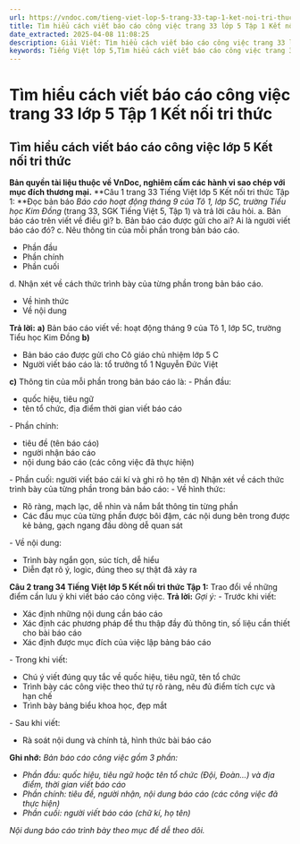 ```yaml
---
url: https://vndoc.com/tieng-viet-lop-5-trang-33-tap-1-ket-noi-tri-thuc-319596
title: Tìm hiểu cách viết báo cáo công việc trang 33 lớp 5 Tập 1 Kết nối tri thức - VnDoc.com
date_extracted: 2025-04-08 11:08:25
description: Giải Viết: Tìm hiểu cách viết báo cáo công việc trang 33 lớp 5 Tập 1 Kết nối tri thức gồm các phần hướng dẫn giải chi tiết, đầy đủ nhất chỉ có trên VnDoc. Mời các bạn tham khảo.
keywords: Tiếng Việt lớp 5,Tìm hiểu cách viết báo cáo công việc trang 33 lớp 5 Tập 1 Kết nối tri thức,Tiếng Việt lớp 5 trang 33 Tập 1 Kết nối tri thức,Tìm hiểu cách viết báo cáo công việc lớp 5 Kết nối tri thức,Tiếng Việt lớp 5 Tập 1 trang 33 Kết nối tri thức,Tìm hiểu cách viết báo cáo công việc lớp 5 trang 33,Tiếng Việt lớp 5 Kết nối tri thức,Tiếng Việt lớp 5 Tập 1,sgk Tiếng Việt lớp 5
---
```


# Tìm hiểu cách viết báo cáo công việc trang 33 lớp 5 Tập 1 Kết nối tri thức
## **Tìm hiểu cách viết báo cáo công việc lớp 5 Kết nối tri thức**
**Bản quyền tài liệu thuộc về VnDoc, nghiêm cấm các hành vi sao chép với mục đích thương mại.**
**Câu 1 trang 33 Tiếng Việt lớp 5 Kết nối tri thức Tập 1: **Đọc bản báo  _Báo cáo hoạt động tháng 9 của Tô 1, lớp 5C, trường Tiểu học Kim Đồng_ \(trang 33, SGK Tiếng Việt 5, Tập 1\) và trả lời câu hỏi.
a. Bản báo cáo trên viết về điều gì?
b. Bản báo cáo được gửi cho ai? Ai là người viết báo cáo đó?
c. Nêu thông tin của mỗi phần trong bản báo cáo.
  * Phần đầu
  * Phần chính
  * Phần cuối

d. Nhận xét về cách thức trình bày của từng phần trong bản báo cáo.
  * Về hình thức
  * Về nội dung

**Trả lời:**
**a\)** Bản báo cáo viết về: hoạt động tháng 9 của Tô 1, lớp 5C, trường Tiểu học Kim Đồng
**b\)**
  * Bản báo cáo được gửi cho Cô giáo chủ nhiệm lớp 5 C
  * Người viết báo cáo là: tổ trưởng tổ 1 Nguyễn Đức Việt

**c\)** Thông tin của mỗi phần trong bản báo cáo là:
\- Phần đầu:
  * quốc hiệu, tiêu ngữ
  * tên tổ chức, địa điểm thời gian viết báo cáo

\- Phần chính:
  * tiêu đề \(tên báo cáo\)
  * người nhận báo cáo
  * nội dung báo cáo \(các công việc đã thực hiện\)

\- Phần cuối: người viết báo cái kí và ghi rõ họ tên
d\) Nhận xét về cách thức trình bày của từng phần trong bản báo cáo:
\- Về hình thức:
  * Rõ ràng, mạch lạc, dễ nhìn và nắm bắt thông tin từng phần
  * Các đầu mục của từng phần được bôi đậm, các nội dung bên trong được kẻ bảng, gạch ngang đầu dòng dễ quan sát

\- Về nội dung:
  * Trình bày ngắn gọn, súc tích, dễ hiểu
  * Diễn đạt rõ ý, logic, đúng theo sự thật đã xảy ra

**Câu 2 trang 34 Tiếng Việt lớp 5 Kết nối tri thức Tập 1:** Trao đổi về những điểm cần lưu ý khi viết báo cáo công việc.
**Trả lời:**
_Gợi ý:_
\- Trước khi viết:
  * Xác định những nội dung cần báo cáo
  * Xác định các phương pháp để thu thập đầy đủ thông tin, số liệu cần thiết cho bài báo cáo
  * Xác định được mục đích của việc lập bảng báo cáo

\- Trong khi viết:
  * Chú ý viết đúng quy tắc về quốc hiệu, tiêu ngữ, tên tổ chức
  * Trình bày các công việc theo thứ tự rõ ràng, nêu đủ điểm tích cực và hạn chế
  * Trình bày bảng biểu khoa học, đẹp mắt

\- Sau khi viết:
  * Rà soát nội dung và chính tả, hình thức bài báo cáo

**Ghi nhớ:**
_Bản báo cáo công việc gồm 3 phần:_
  * _Phần đầu: quốc hiệu, tiêu ngữ hoặc tên tổ chức \(Đội, Đoàn...\) và địa điểm, thời gian viết báo cáo_
  *  _Phần chính: tiêu đề, người nhận, nội dung báo cáo \(các công việc đã thực hiện\)_
  * _Phần cuối: người viết báo cáo \(chữ kí, họ tên\)_

_Nội dung báo cáo trình bày theo mục để dễ theo dõi._

